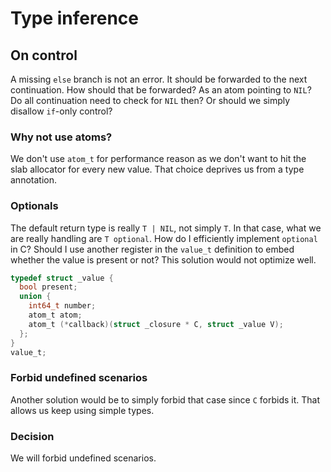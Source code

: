 # Type inference

## On control

A missing `else` branch is not an error. It should be forwarded to the next
continuation. How should that be forwarded? As an atom pointing to `NIL`? Do all
continuation need to check for `NIL` then? Or should we simply disallow
`if`-only control?

### Why not use atoms?

We don't use `atom_t` for performance reason as we don't want to hit the slab
allocator for every new value. That choice deprives us from a type annotation.

### Optionals

The default return type is really `T | NIL`, not simply `T`. In that case, what
we are really handling are `T optional`. How do I efficiently implement
`optional` in C? Should I use another register in the `value_t` definition to
embed whether the  value is present or not? This solution would not optimize
well.
```c
typedef struct _value {
  bool present;
  union {
    int64_t number;
    atom_t atom;
    atom_t (*callback)(struct _closure * C, struct _value V);
  };
}
value_t;
```
### Forbid undefined scenarios

Another solution would be to simply forbid that case since `C` forbids it. That
allows us keep using simple types.

### Decision

We will forbid undefined scenarios.
